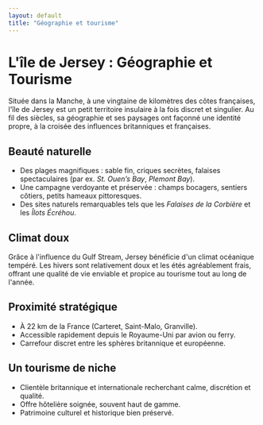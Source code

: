 ```yaml
---
layout: default
title: "Géographie et tourisme"
---
```


# L'île de Jersey : Géographie et Tourisme

Située dans la Manche, à une vingtaine de kilomètres des côtes françaises, l'île de Jersey est un petit territoire insulaire à la fois discret et singulier. Au fil des siècles, sa géographie et ses paysages ont façonné une identité propre, à la croisée des influences britanniques et françaises.

## Beauté naturelle

- Des plages magnifiques : sable fin, criques secrètes, falaises spectaculaires (par ex. *St. Ouen’s Bay*, *Plemont Bay*).
- Une campagne verdoyante et préservée : champs bocagers, sentiers côtiers, petits hameaux pittoresques.
- Des sites naturels remarquables tels que les *Falaises de la Corbière* et les *Îlots Écréhou*.

## Climat doux

Grâce à l'influence du Gulf Stream, Jersey bénéficie d'un climat océanique tempéré. Les hivers sont relativement doux et les étés agréablement frais, offrant une qualité de vie enviable et propice au tourisme tout au long de l'année.

## Proximité stratégique

- À 22 km de la France (Carteret, Saint-Malo, Granville).
- Accessible rapidement depuis le Royaume-Uni par avion ou ferry.
- Carrefour discret entre les sphères britannique et européenne.

## Un tourisme de niche

- Clientèle britannique et internationale recherchant calme, discrétion et qualité.
- Offre hôtelière soignée, souvent haut de gamme.
- Patrimoine culturel et historique bien préservé.
